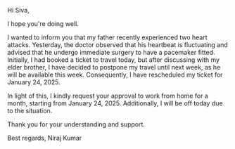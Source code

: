 Hi Siva,

I hope you're doing well.

I wanted to inform you that my father recently experienced two heart attacks. Yesterday, the doctor observed that his heartbeat is fluctuating and advised that he undergo immediate surgery to have a pacemaker fitted. Initially, I had booked a ticket to travel today, but after discussing with my elder brother, I have decided to postpone my travel until next week, as he will be available this week. Consequently, I have rescheduled my ticket for January 24, 2025.

In light of this, I kindly request your approval to work from home for a month, starting from January 24, 2025. Additionally, I will be off today due to the situation.

Thank you for your understanding and support.

Best regards,
Niraj Kumar
